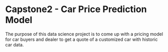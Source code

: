 # Capstone2 - Car Price Prediction Model
The purpose of this data science project is to come up with a pricing model for car buyers and dealer to get a quote of a customized car with historic car data.
